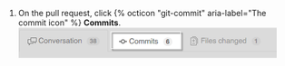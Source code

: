 1. On the pull request, click {% octicon "git-commit" aria-label="The commit icon" %} **Commits**.
![Commits tab on a pull request](/assets/images/help/pull_requests/pull-request-tabs-commits.png)
